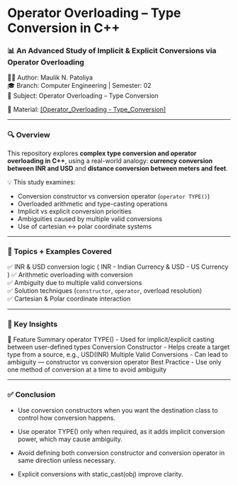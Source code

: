# Operator Overloading – Type Conversion in C++
### 📊 An Advanced Study of Implicit & Explicit Conversions via Operator Overloading

👨‍💻 Author: Maulik N. Patoliya  
🎓 Branch: Computer Engineering | Semester: 02  
📘 Subject: Operator Overloading – Type Conversion 

📍 Material: <a href="https://github.com/maulik2164557/cpp_operator_overloading_type_conversion_study/blob/7f4739e2f679d580a7e1038e0ae89dfaa4c8cb24/Operator%20Overloading%20-%20Type%20Conversion_.pdf">[Operator_Overloading - Type_Conversion]</a>

---

### 🔍 Overview

This repository explores **complex type conversion and operator overloading in C++**, using a real-world analogy: **currency conversion between INR and USD** and **distance conversion between meters and feet**.

💡 This study examines:
- Conversion constructor vs conversion operator (`operator TYPE()`)
- Overloaded arithmetic and type-casting operations
- Implicit vs explicit conversion priorities
- Ambiguities caused by multiple valid conversions
- Use of cartesian ↔ polar coordinate systems

---

### 📂 Topics + Examples Covered

✅ INR & USD conversion logic  ( INR - Indian Currency & USD - US Currency )
✅ Arithmetic overloading with conversion  
✅ Ambiguity due to multiple valid conversions  
✅ Solution techniques (`constructor`, `operator`, overload resolution)  
✅ Cartesian & Polar coordinate interaction  

---

### 📌 Key Insights

🔄 Feature	Summary
operator TYPE()	                -   Used for implicit/explicit casting between user-defined types
Conversion Constructor	        -   Helps create a target type from a source, e.g., USD(INR)
Multiple Valid Conversions	    -   Can lead to ambiguity — constructor vs conversion operator
Best Practice	                  -   Use only one method of conversion at a time to avoid ambiguity


---

### ✅ Conclusion
- Use conversion constructors when you want the destination class to control how conversion happens.

- Use operator TYPE() only when required, as it adds implicit conversion power, which may cause ambiguity.

- Avoid defining both conversion constructor and conversion operator in same direction unless necessary.

- Explicit conversions with static_cast<TYPE>(obj) improve clarity.

